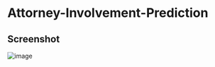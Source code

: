 # Attorney-Involvement-Prediction



## Screenshot
![image](https://github.com/user-attachments/assets/44f864f5-6428-4f91-aa49-d6c82b77fc3f)
